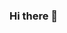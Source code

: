 ### Hi there 👋

<!--
**Morrie0729/Morrie0729** is a ✨ _special_ ✨ repository because its `README.md` (this file) appears on your GitHub profile.

Here are some ideas to get you started:

- 🔭 I’m currently working on ...
- 🌱 I’m currently learning PYTHON AND RUN
- 👯 I’m looking to collaborate on ...
- 🤔 I’m looking for help with RUN
- 💬 Ask me about ...
- 📫 How to reach me: ...
- 😄 Pronouns: ...
- ⚡ Fun fact: ...
-->
